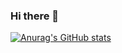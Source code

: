 ### Hi there 👋

[![Anurag's GitHub stats](https://github-readme-stats.vercel.app/api?username=rafaelfujii677&show_icons=true&theme=merko)](https://github.com/anuraghazra/github-readme-stats)
